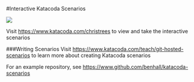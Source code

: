 #Interactive Katacoda Scenarios

[![](http://shields.katacoda.com/katacoda/christrees/count.svg)](https://www.katacoda.com/christrees "Get your profile on Katacoda.com")

Visit https://www.katacoda.com/christrees to view and take the interactive scenarios

###Writing Scenarios
Visit https://www.katacoda.com/teach/git-hosted-scenarios to learn more about creating Katacoda scenarios

For an example repository, see https://www.github.com/benhall/katacoda-scenarios
